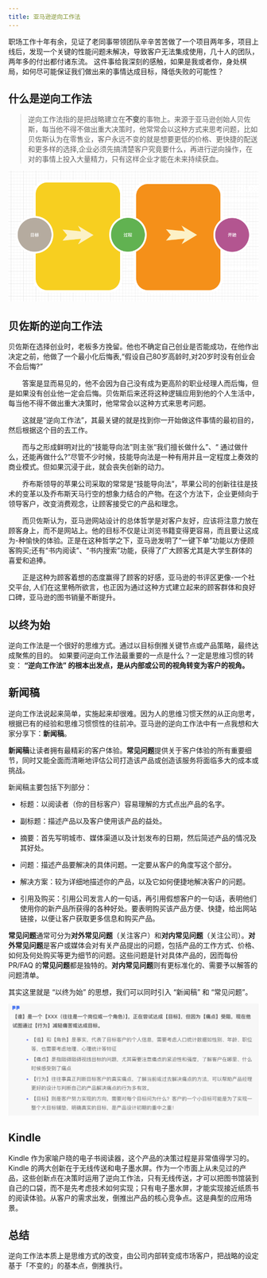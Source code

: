 ```yaml
---
title: 亚马逊逆向工作法
---
```


职场工作十年有余，见证了老同事带领团队辛辛苦苦做了一个项目两年多，项目上线后，发现一个关键的性能问题未解决，导致客户无法集成使用，几十人的团队，两年多的付出都付诸东流。
这件事给我深刻的感触，如果是我或者你，身处棋局，如何尽可能保证我们做出来的事情达成目标，降低失败的可能性？

## 什么是逆向工作法

> 逆向工作法指的是把战略建立在**不变**的事物上。来源于亚马逊创始人贝佐斯，每当他不得不做出重大决策时，他常常会以这种方式来思考问题，比如贝佐斯认为在零售业，客户永远不变的就是想要更低的价格、更快捷的配送和更多样的选择,企业必须先搞清楚客户究竟要什么，再进行逆向操作，在对的事情上投入大量精力，只有这样企业才能在未来持续获血。

![](/images/method_begin_end/begin_end.png)

## 贝佐斯的逆向工作法
贝佐斯在选择创业时，老板多方挽留。他也不确定自己创业是否能成功，在他作出决定之前，他做了一个最小化后悔表,“假设自己80岁高龄时,对20岁时没有创业会不会后悔?”

　　答案是显而易见的，他不会因为自己没有成为更高阶的职业经理人而后悔，但是如果没有创业他一定会后悔。贝佐斯后来还将这种逻辑应用到他的个人生活中，每当他不得不做出重大决策时，他常常会以这种方式来思考问题。

　　这就是“逆向工作法”，其最关键的就是找到你一开始做这件事情的最初目的，然后根据这个目的去工作。

　　而与之形成鲜明对比的“技能导向法”则主张“我们擅长做什么”、“ 通过做什么，还能再做什么?”尽管不少时候，技能导向法是一种有用并且一定程度上奏效的商业模式。但如果沉浸于此，就会丧失创新的动力。

　　乔布斯领导的苹果公司采取的常常是“技能导向法”，苹果公司的创新往往是技术的变革以及乔布斯天马行空的想象力结合的产物。在这个方法下，企业更倾向于领导客户，改变消费观念，让顾客接受它的产品和理念。

　　而贝佐斯认为，亚马逊网站设计的总体哲学是对客户友好，应该将注意力放在顾客身上，而不是网站上。他的目标不仅是让浏览书籍变得更容易，而且要让这成为-种愉快的体验。正是在这种哲学之下，亚马逊发明了“一键下单”功能以方便顾客购买;还有“书内阅读”、“书内搜索”功能，获得了广大顾客尤其是大学生群体的喜爱和追捧。

　　正是这种为顾客着想的态度赢得了顾客的好感，亚马逊的书评区更像-一个社交平台, 人们在这里畅所欲言，也正因为通过这种方式建立起来的顾客群体和良好口碑，亚马逊的图书销量不断提升。


## 以终为始

逆向工作法是一个很好的思维方式。通过以目标倒推关键节点或产品策略，最终达成聚焦的目的。
如果要问逆向工作法最重要的一点是什么？一定是思维习惯的转变：
**“逆向工作法” 的根本出发点，是从内部或公司的视角转变为客户的视角。**


## 新闻稿

逆向工作法说起来简单，实施起来却很难。因为人的思维习惯天然的从正向思考，根据已有的经验和思维习惯惯性的往前冲。亚马逊的逆向工作法中有一点我想和大家分享下：**新闻稿**。

**新闻稿**让读者拥有最精彩的客户体验。**常见问题**提供关于客户体验的所有重要细节，同时又能全面而清晰地评估公司打造该产品或创造该服务将面临多大的成本或挑战。

新闻稿主要包括下列部分：

- 标题：以阅读者（你的目标客户）容易理解的方式点出产品的名字。
- 副标题：描述产品以及客户使用该产品的益处。

- 摘要：首先写明城市、媒体渠道以及计划发布的日期，然后简述产品的情况及其好处。

- 问题：描述产品要解决的具体问题。一定要从客户的角度写这个部分。

- 解决方案：较为详细地描述你的产品，以及它如何便捷地解决客户的问题。

- 引用及购买：引用公司发言人的一句话，再引用假想客户的一句话，表明他们使用你的新产品所获得的各种好处。要表明购买该产品方便、快捷，给出网站链接，以便让客户获取更多信息和购买产品。

**常见问题**通常可分为**对外常见问题**（关注客户）和**对内常见问题**（关注公司）。**对外常见问题**是客户或媒体会对有关产品提出的问题，包括产品的工作方式、价格、如何及何处购买等更为细节的问题。这些问题是针对具体产品的，因而每份 PR/FAQ 的**常见问题**都是独特的。**对内常见问题**则有更标准化的、需要予以解答的问题清单。

其实这里就是 “以终为始” 的思想，我们可以同时引入 “新闻稿” 和 “常见问题”。

![](/images/method_begin_end/news_example.png)

## Kindle
Kindle 作为家喻户晓的电子书阅读器，这个产品的决策过程是非常值得学习的。Kindle
的两大创新在于无线传送和电子墨水屏。作为一个市面上从未见过的产品，这些创新点在决策时运用了逆向工作法，只有无线传送，才可以把图书馆装到自己的口袋，而不是先考虑技术如何实现；只有电子墨水屏，才能实现接近纸质书的阅读体验。从客户的需求出发，倒推出产品的核心竞争点。这是典型的应用场景。

## 总结
逆向工作法本质上是思维方式的改变，由公司内部转变成市场客户，把战略的设定基于「不变的」的基本点，倒推执行。